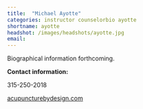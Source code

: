 ```yaml
---
title:  "Michael Ayotte"
categories: instructor counselorbio ayotte
shortname: ayotte
headshot: /images/headshots/ayotte.jpg
email:
---
```

Biographical information forthcoming.

**Contact information:** 

315-250-2018 

<div><a href="http://acupuncturebydesign.com">acupuncturebydesign.com</a></div>
